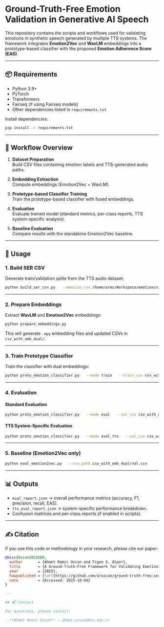 # Ground-Truth-Free Emotion Validation in Generative AI Speech

This repository contains the scripts and workflows used for validating emotions in synthetic speech 
generated by multiple TTS systems. The framework integrates **Emotion2Vec** and **WavLM** embeddings 
into a prototype-based classifier with the proposed **Emotion Adherence Score (EAS)**.

---

## 📦 Requirements

- Python 3.9+
- PyTorch
- Transformers
- Fairseq (if using Fairseq models)
- Other dependencies listed in `requirements.txt`

Install dependencies:

```bash
pip install -r requirements.txt
```

---

## 🔄 Workflow Overview

1. **Dataset Preparation**  
   Build CSV files containing emotion labels and TTS-generated audio paths.  

2. **Embedding Extraction**  
   Compute embeddings (Emotion2Vec + WavLM).  

3. **Prototype-based Classifier Training**  
   Train the prototype-based classifier with fused embeddings.  

4. **Evaluation**  
   Evaluate trained model (standard metrics, per-class reports, TTS system-specific analysis).  

5. **Baseline Evaluation**  
   Compare results with the standalone Emotion2Vec baseline.

---

## 🚀 Usage

### 1. Build SER CSV
Generate train/validation splits from the TTS audio dataset:

```bash
python build_ser_csv.py   --emotion_csv /home/arms/Workspace/emotion/vibes/emotion_sentences.csv   --tts_roots     /home/arms/Workspace/emotion/vibes/output/sentences/azure     /home/arms/Workspace/emotion/vibes/output/sentences/cosyvoice2     /home/arms/Workspace/emotion/vibes/output/sentences/genai     /home/arms/Workspace/emotion/vibes/output/sentences/openai   --train_out csv/train.csv   --val_out csv/val.csv   --val_ratio 0.2   --seed 42   --group_by text   --ensure_at_least_one_per_class
```

---

### 2. Prepare Embeddings
Extract **WavLM** and **Emotion2Vec** embeddings:

```bash
python prepare_embeddings.py
```

This will generate `.npy` embedding files and updated CSVs in `csv_with_emb_dual/`.

---

### 3. Train Prototype Classifier
Train the classifier with dual embeddings:

```bash
python proto_emotion_classifier.py   --mode train   --train_csv csv_with_emb_dual/train.csv   --val_csv   csv_with_emb_dual/val.csv   --emb_mode both   --fusion projcat   --proto_ema 0.5   --save_path proto_ckpt_dual.pt
```

---

### 4. Evaluation

#### Standard Evaluation
```bash
python proto_emotion_classifier.py   --mode eval   --val_csv csv_with_emb_dual/val.csv   --emb_mode both   --fusion projcat   --load_path proto_ckpt_dual.pt   --report_path eval_report.json
```

#### TTS System-Specific Evaluation
```bash
python proto_emotion_classifier.py   --mode eval_tts   --val_csv csv_with_emb_dual/val.csv   --emb_mode both   --fusion projcat   --load_path proto_ckpt_dual.pt   --report_path tts_eval_report.json
```

---

### 5. Baseline (Emotion2Vec only)

```bash
python eval_emotion2vec.py   --csv_path csv_with_emb_dual/val.csv
```

---

## 📊 Outputs

- `eval_report.json` → overall performance metrics (accuracy, F1, precision, recall, EAS).  
- `tts_eval_report.json` → system-specific performance breakdown.  
- Confusion matrices and per-class reports (if enabled in scripts).  

---

## ✍️ Citation

If you use this code or methodology in your research, please cite our paper:

```bibtex
@misc{Ozcan2025SER,
  author       = {Ahmet Remzi Ozcan and Figen G. Alper},
  title        = {A Ground-Truth-Free Framework for Validating Emotions in Generative AI Speech Synthesis},
  year         = {2025},
  howpublished = {\url{https://github.com/arozcan/ground-truth-free-ser}},
  note         = {Accessed: 2025-10-04}
}

---

## 📬 Contact

For questions, please contact:

- **Ahmet Remzi Özcan** – ahmet.ozcan@btu.edu.tr

